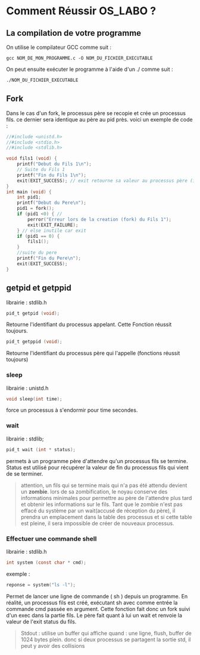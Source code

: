 # Comment Réussir OS_LABO ?

## La compilation de votre programme

On utilise le compilateur GCC comme suit : 

```shell
gcc NOM_DE_MON_PROGRAMME.c -O NOM_DU_FICHIER_EXECUTABLE
```

On peut ensuite exécuter le programme à l'aide d'un ./ comme suit : 

```bash
./NOM_DU_FICHIER_EXECUTABLE
```

## Fork 

Dans le cas d'un fork, le processus père se recopie et crée un processus fils. ce dernier sera identique au père au pid près. voici un exemple de code : 

```c
//#include <unistd.h>
//#include <stdio.h>
//#include <stdlib.h>

void fils1 (void) {
	printf("Debut du Fils 1\n");
	// Suite du Fils 1
	printf("Fin du Fils 1\n");
	exit(EXIT_SUCCESS); // exit retourne sa valeur au processus père (ici success => 0)
}
int main (void) {
	int pid1;
	printf("Debut du Pere\n");
	pid1 = fork();
	if (pid1 <0) { //
		perror("Erreur lors de la creation (fork) du Fils 1");
		exit(EXIT_FAILURE);
	} // else inutile car exit
	if (pid1 == 0) {
		fils1();
	}
    //suite du pere
	printf("Fin du Pere\n");
	exit(EXIT_SUCCESS);
}
```

## getpid et getppid

librairie : stdlib.h

``` c
pid_t getpid (void);
```

Retourne l'identifiant du processus appelant. Cette Fonction réussit toujours. 

``` c
pid_t getppid (void); 
```

Retourne l'identifiant du processus père qui l'appelle (fonctions réussit toujours)

### sleep

librairie : unistd.h 

``` c
void sleep(int time); 
```

force un processus à s'endormir pour time secondes. 

### wait 

librairie : stdlib;

``` c 
pid_t wait (int * status); 
```

permets à un programme père d'attendre qu'un processus fils se termine. Status est utilisé pour récupérer la valeur de fin du processus fils qui vient de se terminer. 

> attention, un fils qui se termine mais qui n'a pas été attendu devient un **zombie**. lors de sa zombification, le noyau conserve des informations minimales pour permettre au père de l'attendre plus tard et obtenir les informations sur le fils. Tant que le zombie n'est pas effacé du système par un wait(accusé de réception du père), il prendra un emplacement dans la table des processus et si cette table est pleine, il sera impossible de créer de nouveaux processus.

### Effectuer une commande shell 

librairie : stdlib.h

``` c 
int system (const char * cmd);
```

exemple : 

``` c 
reponse = system("ls -l");
```

Permet de lancer une ligne de commande ( sh ) depuis un programme.
En réalité, un processus fils est créé, exécutant sh avec comme entrée la commande cmd passée en argument.
Cette fonction fait donc un fork suivi d'un exec dans la partie fils. Le père fait quant à lui un wait et renvoie la valeur de l'exit status du fils.

> Stdout : utilise un buffer qui affiche quand : une ligne, flush, buffer de 1024 bytes plein. donc si deux processus se partagent la sortie std, il peut y avoir des collisions 